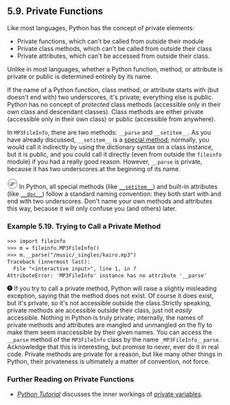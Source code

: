

5.9. Private Functions
----------------------

Like most languages, Python has the concept of private elements:

-   Private functions, which can't be called from outside their module
-   Private class methods, which can't be called from outside their
    class
-   Private attributes, which can't be accessed from outside their
    class.

Unlike in most languages, whether a Python function, method, or
attribute is private or public is determined entirely by its name.

If the name of a Python function, class method, or attribute starts with
(but doesn't end with) two underscores, it's private; everything else is
public. Python has no concept of *protected* class methods (accessible
only in their own class and descendant classes). Class methods are
either private (accessible only in their own class) or public
(accessible from anywhere).

In `MP3FileInfo`, there are two methods: `__parse` and `__setitem__`. As
you have already discussed, `__setitem__` is a [special
method](special_class_methods.html#fileinfo.specialmethods.setitem.example "Example 5.13. The __setitem__ Special Method");
normally, you would call it indirectly by using the dictionary syntax on
a class instance, but it is public, and you could call it directly (even
from outside the `fileinfo` module) if you had a really good reason.
However, `__parse` is private, because it has two underscores at the
beginning of its name.


![Note](../images/note.png) 
In Python, all special methods (like [`__setitem__`](special_class_methods.html#fileinfo.specialmethods.setitem.example "Example 5.13. The __setitem__ Special Method")) and built-in attributes (like [`__doc__`](../getting_to_know_python/everything_is_an_object.html#odbchelper.import "Example 2.3. Accessing the buildConnectionString Function's doc string")) follow a standard naming convention: they both start with and end with two underscores. Don't name your own methods and attributes this way, because it will only confuse you (and others) later. 

### Example 5.19. Trying to Call a Private Method

    >>> import fileinfo
    >>> m = fileinfo.MP3FileInfo()
    >>> m.__parse("/music/_singles/kairo.mp3") 
    Traceback (innermost last):
      File "<interactive input>", line 1, in ?
    AttributeError: 'MP3FileInfo' instance has no attribute '__parse'



[![1](../images/callouts/1.png)](#fileinfo.private.1.1) If you try to call a private method, Python will raise a slightly misleading exception, saying that the method does not exist. Of course it does exist, but it's private, so it's not accessible outside the class.Strictly speaking, private methods are accessible outside their class, just not *easily* accessible. Nothing in Python is truly private; internally, the names of private methods and attributes are mangled and unmangled on the fly to make them seem inaccessible by their given names. You can access the `__parse` method of the `MP3FileInfo` class by the name `_MP3FileInfo__parse`. Acknowledge that this is interesting, but promise to never, ever do it in real code. Private methods are private for a reason, but like many other things in Python, their privateness is ultimately a matter of convention, not force. 

### Further Reading on Private Functions

-   [*Python Tutorial*](http://www.python.org/doc/current/tut/tut.html)
    discusses the inner workings of [private
    variables](http://www.python.org/doc/current/tut/node11.html#SECTION0011600000000000000000).

  

